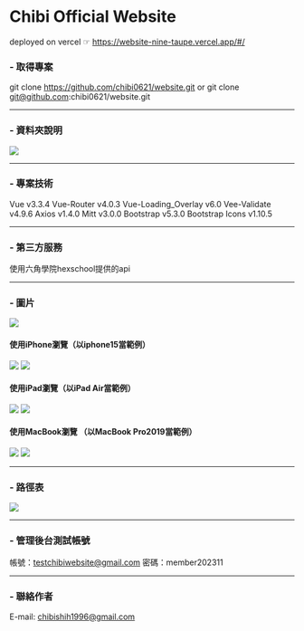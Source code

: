 # Chibi Official Website
deployed on vercel ☞ https://website-nine-taupe.vercel.app/#/

### - 取得專案
git clone https://github.com/chibi0621/website.git or 
git clone git@github.com:chibi0621/website.git

***

### - 資料夾說明
<img src = "https://github.com/chibi0621/website/blob/main/files.png"/>

***

### - 專案技術
Vue v3.3.4
Vue-Router v4.0.3
Vue-Loading_Overlay v6.0
Vee-Validate v4.9.6
Axios v1.4.0
Mitt v3.0.0
Bootstrap v5.3.0
Bootstrap Icons v1.10.5

***

### - 第三方服務
使用六角學院hexschool提供的api

***

### - 圖片
<img src = "https://github.com/chibi0621/website/blob/main/homePage1.png"/>

#### 使用iPhone瀏覽（以iphone15當範例）
<img src = "https://github.com/chibi0621/website/blob/main/iphone15RWDBar.png"/>
<img src = "https://github.com/chibi0621/website/blob/main/iphone15RWD.png"/>

#### 使用iPad瀏覽（以iPad Air當範例）
<img src = "https://github.com/chibi0621/website/blob/main/ipadAirRWDBar.png"/>
<img src = "https://github.com/chibi0621/website/blob/main/ipadAirRWD.png"/>

#### 使用MacBook瀏覽 （以MacBook Pro2019當範例）
<img src = "https://github.com/chibi0621/website/blob/main/macbookpro.png"/>
<img src = "https://github.com/chibi0621/website/blob/main/macbookDashboard.png"/>

***

### - 路徑表
<img src = "https://github.com/chibi0621/website/blob/main/router.png"/>

***

### - 管理後台測試帳號
帳號：testchibiwebsite@gmail.com
密碼：member202311

***

### - 聯絡作者
E-mail: chibishih1996@gmail.com
